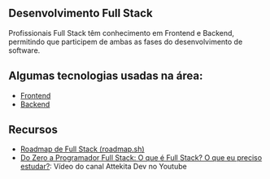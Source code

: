 ## Desenvolvimento Full Stack

Profissionais Full Stack têm conhecimento em Frontend e Backend, permitindo que participem de ambas as fases do desenvolvimento de software.

## Algumas tecnologias usadas na área:

-   [Frontend](./frontend.md)
-   [Backend](./backend.md)

## Recursos

-   [Roadmap de Full Stack (roadmap.sh)](https://roadmap.sh/full-stack)
-   [Do Zero a Programador Full Stack: O que é Full Stack? O que eu preciso estudar?](https://www.youtube.com/watch?v=KE9TSDqh6iw): Vídeo do canal Attekita Dev no Youtube
